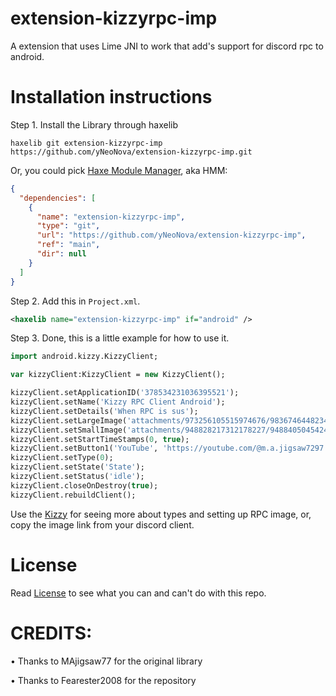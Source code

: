 extension-kizzyrpc-imp
=======

A extension that uses Lime JNI to work that add's support for discord rpc to android.

Installation instructions
=======

Step 1. Install the Library through haxelib

```
haxelib git extension-kizzyrpc-imp https://github.com/yNeoNova/extension-kizzyrpc-imp.git
```

Or, you could pick [Haxe Module Manager](https://lib.haxe.org/p/hmm/), aka HMM:
```json
{
  "dependencies": [
    {
      "name": "extension-kizzyrpc-imp",
      "type": "git",
      "url": "https://github.com/yNeoNova/extension-kizzyrpc-imp",
      "ref": "main",
      "dir": null
    }
  ]
}
```

Step 2. Add this in `Project.xml`.

```xml
<haxelib name="extension-kizzyrpc-imp" if="android" />
```

Step 3. Done, this is a little example for how to use it.

```haxe
import android.kizzy.KizzyClient;

var kizzyClient:KizzyClient = new KizzyClient();

kizzyClient.setApplicationID('378534231036395521');
kizzyClient.setName('Kizzy RPC Client Android');
kizzyClient.setDetails('When RPC is sus');
kizzyClient.setLargeImage('attachments/973256105515974676/983674644823412798/unknown.png');
kizzyClient.setSmallImage('attachments/948828217312178227/948840504542498826/Kizzy.png');
kizzyClient.setStartTimeStamps(0, true);
kizzyClient.setButton1('YouTube', 'https://youtube.com/@m.a.jigsaw7297');
kizzyClient.setType(0);
kizzyClient.setState('State');
kizzyClient.setStatus('idle');
kizzyClient.closeOnDestroy(true);
kizzyClient.rebuildClient();
```
Use the [Kizzy](https://kizzy.dead8309.xyz/) for seeing more about types and setting up RPC image, or, copy the image link from your discord client.

# License
Read [License](https://github.com/yNeoNova/extension-kizzyrpc-imp/blob/main/LICENSE) to see what you can and can't do with this repo.

# CREDITS:
• Thanks to MAjigsaw77 for the original library

• Thanks to Fearester2008 for the repository
